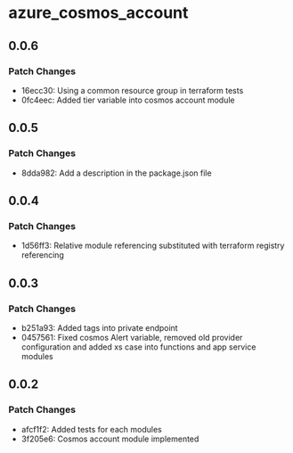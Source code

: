 # azure_cosmos_account

## 0.0.6

### Patch Changes

- 16ecc30: Using a common resource group in terraform tests
- 0fc4eec: Added tier variable into cosmos account module

## 0.0.5

### Patch Changes

- 8dda982: Add a description in the package.json file

## 0.0.4

### Patch Changes

- 1d56ff3: Relative module referencing substituted with terraform registry referencing

## 0.0.3

### Patch Changes

- b251a93: Added tags into private endpoint
- 0457561: Fixed cosmos Alert variable, removed old provider configuration and added xs case into functions and app service modules

## 0.0.2

### Patch Changes

- afcf1f2: Added tests for each modules
- 3f205e6: Cosmos account module implemented
